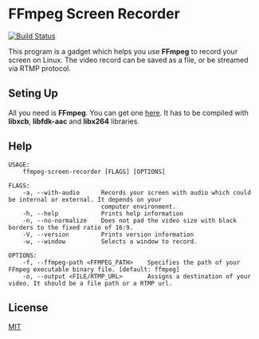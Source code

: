FFmpeg Screen Recorder
====================

[![Build Status](https://travis-ci.org/magiclen/FFmpeg-Screen-Recorder.svg?branch=master)](https://travis-ci.org/magiclen/FFmpeg-Screen-Recorder)

This program is a gadget which helps you use **FFmpeg** to record your screen on Linux. The video record can be saved as a
file, or be streamed via RTMP protocol.

## Seting Up

All you need is **FFmpeg**. You can get one [here](https://github.com/magiclen/FFmpeg-For-MagicLen-Applications/releases). It has to be compiled with **libxcb**, **libfdk-aac** and **libx264** libraries.

## Help

```
USAGE:
    ffmpeg-screen-recorder [FLAGS] [OPTIONS]

FLAGS:
    -a, --with-audio      Records your screen with audio which could be internal or external. It depends on your
                          computer environment.
    -h, --help            Prints help information
    -n, --no-normalize    Does not pad the video size with black borders to the fixed ratio of 16:9.
    -V, --version         Prints version information
    -w, --window          Selects a window to record.

OPTIONS:
    -f, --ffmpeg-path <FFMPEG_PATH>    Specifies the path of your FFmpeg executable binary file. [default: ffmpeg]
    -o, --output <FILE/RTMP_URL>       Assigns a destination of your video. It should be a file path or a RTMP url.
```

## License

[MIT](LICENSE)